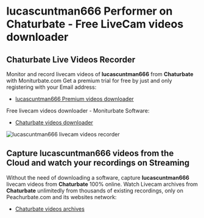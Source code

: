 # lucascuntman666 Performer on Chaturbate - Free LiveCam videos downloader

## Chaturbate Live Videos Recorder

Monitor and record livecam videos of **lucascuntman666** from **Chaturbate** with Moniturbate.com
Get a premium trial for free by just and only registering with your Email address:
* [lucascuntman666 Premium videos downloader](https://moniturbate.com/request-demo-licence-key.html)

Free livecam videos downloader - Moniturbate Software:
* [Chaturbate videos downloader](https://moniturbate.com/moniturbate-download-software.html)

![lucascuntman666 livecam videos recorder](https://peachurnet.com/templates/moniturbate-software.png)


## Capture lucascuntman666 videos from the Cloud and watch your recordings on Streaming

Without the need of downloading a software, capture **lucascuntman666** livecam videos from **Chaturbate** 100% online.
Watch Livecam archives from **Chaturbate** unlimitedly from thousands of existing recordings, only on Peachurbate.com and its websites network:
* [Chaturbate videos archives](https://peachurnet.com/)